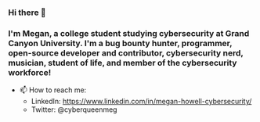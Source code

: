 ### Hi there 👋

### I'm Megan, a college student studying cybersecurity at Grand Canyon University. I'm a bug bounty hunter, programmer, open-source developer and contributor, cybersecurity nerd, musician, student of life, and member of the cybersecurity workforce!

- 📫 How to reach me: 
  - LinkedIn: https://www.linkedin.com/in/megan-howell-cybersecurity/
  - Twitter: @cyberqueenmeg
